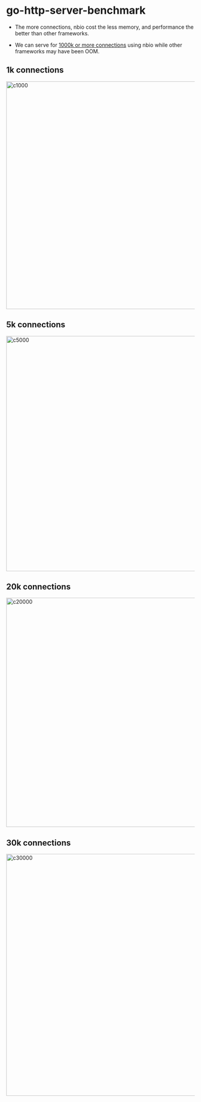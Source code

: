 # go-http-server-benchmark

- The more connections, nbio cost the less memory, and performance the better than other frameworks.

- We can serve for [1000k or more connections](https://github.com/lesismal/nbio_examples/tree/master/websocket_1m) using nbio while other frameworks may have been OOM.


## 1k connections
<img width="609" alt="c1000" src="https://user-images.githubusercontent.com/40462947/138948867-e5be0c1c-6d59-49a8-9537-ddf8fcdcf3a5.PNG">

## 5k connections
<img width="629" alt="c5000" src="https://user-images.githubusercontent.com/40462947/138948900-7457f7be-7937-48a6-8a9f-d8aba3ddce2b.PNG">

## 20k connections
<img width="613" alt="c20000" src="https://user-images.githubusercontent.com/40462947/138948922-d74627f6-db33-4098-9d47-238f416e0242.PNG">

## 30k connections
<img width="647" alt="c30000" src="https://user-images.githubusercontent.com/40462947/138948970-4d28843f-b12d-4250-a084-8d3dbbb86dba.PNG">
